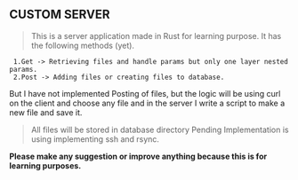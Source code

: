 ## CUSTOM SERVER
>This is a server application made in Rust for learning purpose.
>It has the following methods (yet).
>
     1.Get -> Retrieving files and handle params but only one layer nested params.
     2.Post -> Adding files or creating files to database.
 
 But I have not implemented Posting of files, but the logic will be using curl on the client and choose any file and
 in the server I write a script to make a new file and save it.
 
 >All files will be stored in database directory
 >Pending Implementation is using implementing ssh and rsync.

**Please make any suggestion or improve anything because this is for learning purposes.**


